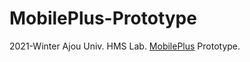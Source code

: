 # MobilePlus-Prototype

2021-Winter Ajou Univ. HMS Lab. [MobilePlus](https://dl.acm.org/doi/10.1145/3081333.3081348) Prototype.

